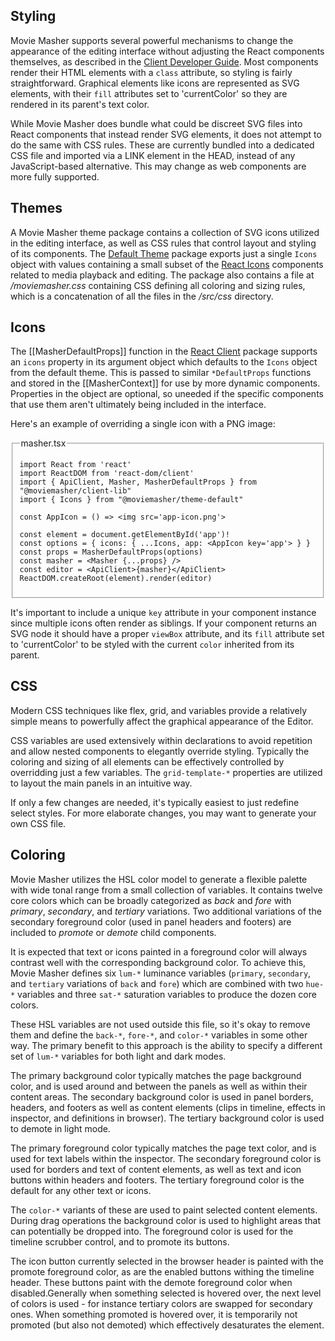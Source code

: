 ## Styling 

Movie Masher supports several powerful mechanisms to change the appearance of the editing interface without adjusting the React components themselves, as described in the [Client Developer Guide](https://moviemasher.com/docs/ClientDeveloper.html). Most components render their HTML elements with a `class` attribute, so styling is fairly straightforward. Graphical elements like icons are represented as SVG elements, with their `fill` attributes set to 'currentColor' so they are rendered in its parent's text color.

While Movie Masher does bundle what could be discreet SVG files into React components that instead render SVG elements, it does not attempt to do the same with CSS rules. These are currently bundled into a dedicated CSS file and imported via a LINK element in the HEAD, instead of any JavaScript-based alternative. This may change as web components are more fully supported. 

## Themes

A Movie Masher theme package contains a collection of SVG icons utilized in the editing interface, as well as CSS rules that control layout and styling of its components. 
The [Default Theme](https://www.npmjs.com/package/@moviemasher/theme-default) package exports just a single `Icons` object with values containing a small subset of the 
[React Icons](https://react-icons.github.io/react-icons/) components related to media playback and editing. The package also contains a file at _/moviemasher.css_ containing CSS defining all coloring and sizing rules, which is a concatenation of all the files in the _/src/css_ directory.

## Icons

The [[MasherDefaultProps]] function in the [React Client](https://www.npmjs.com/package/@moviemasher/client-lib) package supports an `icons` property in its argument object which defaults to the `Icons` object from the default theme. This is passed to similar `*DefaultProps` functions and stored in the [[MasherContext]] for use by more dynamic components. Properties in the object are optional, so uneeded if the specific components that use them aren't ultimately being included in the interface. 

Here's an example of overriding a single icon with a PNG image:

<fieldset>
<legend>masher.tsx</legend>

```tsx
import React from 'react'
import ReactDOM from 'react-dom/client'
import { ApiClient, Masher, MasherDefaultProps } from "@moviemasher/client-lib"
import { Icons } from "@moviemasher/theme-default"

const AppIcon = () => <img src='app-icon.png'> 

const element = document.getElementById('app')!
const options = { icons: { ...Icons, app: <AppIcon key='app'> } }
const props = MasherDefaultProps(options)
const masher = <Masher {...props} />
const editor = <ApiClient>{masher}</ApiClient>
ReactDOM.createRoot(element).render(editor)
```

</fieldset>

It's important to include a unique `key` attribute in your component instance since multiple icons often render as siblings. If your component returns an SVG node it should have a proper `viewBox` attribute, and its `fill` attribute set to 'currentColor' to be styled with the current `color` inherited from its parent. 

## CSS

Modern CSS techniques like flex, grid, and variables provide a relatively simple means to powerfully affect the graphical appearance of the Editor.

CSS variables are used extensively within declarations to avoid repetition and allow nested components to elegantly override styling. Typically the coloring and sizing of all elements can be effectively controlled by overridding just a few variables. The `grid-template-*` properties are utilized to layout the main panels in an intuitive way.

If only a few changes are needed, it's typically easiest to just redefine select styles. For more elaborate changes, you may want to generate your own CSS file. 


## Coloring

Movie Masher utilizes the HSL color model to generate a flexible palette with wide tonal range from a small collection of variables. It contains twelve core colors which can be broadly categorized as _back_ and _fore_ with _primary_, _secondary_, and _tertiary_ variations. Two additional variations of the secondary foreground color (used in panel headers and footers) are included to _promote_ or _demote_ child components.

It is expected that text or icons painted in a foreground color will always contrast well with the corresponding background color. To achieve this, Movie Masher defines six `lum-*` luminance variables (`primary`, `secondary`, and `tertiary` variations of `back` and `fore`) which are combined with two `hue-*` variables and three `sat-*` saturation variables to produce the dozen core colors.

These HSL variables are not used outside this file, so it's okay to remove them and define the `back-*`, `fore-*`, and `color-*` variables in some other way. The primary benefit to this approach is the ability to specify a different set of `lum-*` variables for both light and dark modes.


The primary background color typically matches the page background color, and is used around and between the panels as well as within their content areas. The secondary background color is used in panel borders, headers, and footers as well as content elements (clips in timeline, effects in inspector, and definitions in browser). The tertiary background color is used to demote in light mode.

The primary foreground color typically matches the page text color, and is used for text labels within the inspector. The secondary foreground color is used for borders and text of content elements, as well as text and icon buttons within headers and footers. The tertiary foreground color is the default for any other text or icons.

The `color-*` variants of these are used to paint selected content elements. During drag operations the background color is used to highlight areas that can potentially be dropped into. The foreground color is used for the timeline scrubber control, and to promote its buttons.

The icon button currently selected in the browser header is painted with the promote foreground color, as are the enabled buttons withing the timeline header. These buttons paint with the demote foreground color when disabled.Generally when something selected is hovered over, the next level of colors is used - for instance tertiary colors are swapped for secondary ones. When something promoted is hovered over, it is temporarily not promoted (but also not demoted) which effectively desaturates the element.
